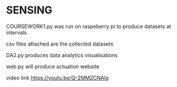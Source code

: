 # SENSING

COURSEWORK1.py was run on raspeberry pi to produce datasets at intervals

csv files attached are the collected datasets

DA2.py produces data analytics visualisations

web.py will produce actuation website

video link
https://youtu.be/Q-2MMZCNAlg

